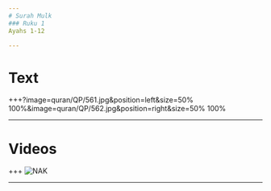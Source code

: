 ```yaml
---
# Surah Mulk
### Ruku 1
Ayahs 1-12

---
```

# Text
+++?image=quran/QP/561.jpg&position=left&size=50% 100%&image=quran/QP/562.jpg&position=right&size=50% 100%


---
# Videos
+++
![NAK](https://www.youtube.com/embed/TmaxzdutGs4)

---
